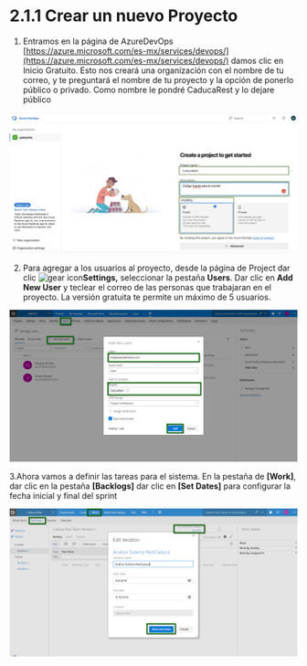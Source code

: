 # 2.1.1 Crear un nuevo Proyecto

1. Entramos en la página de AzureDevOps [https://azure.microsoft.com/es-mx/services/devops/](https://azure.microsoft.com/es-mx/services/devops/) damos clic  en Inicio Gratuito. Esto nos creará una organización con el nombre de tu correo, y te preguntará el nombre de tu proyecto y la opción de ponerlo público o privado. Como nombre le pondré CaducaRest y lo dejare público

![](../../.gitbook/assets/image%20%2842%29.png)

2. Para agregar  a los usuarios al proyecto, desde la página de Project dar clic  ![gear icon](https://docs.microsoft.com/en-us/vsts/_img/icons/gear-icon.png?view=vsts)**Settings,** seleccionar la pestaña **Users**. Dar clic en **Add New User** y teclear el correo de las personas que trabajaran en el proyecto. La versión gratuita te permite un máximo de 5 usuarios.

![Figura 2.1.1.2 Agregar usuarios con control de c&#xF3;digo fuente](../../.gitbook/assets/users.png)

3.Ahora vamos a definir las tareas para el sistema. En la pestaña de **\[Work\]**, dar clic en la pestaña **\[Backlogs\]**  dar clic en **\[Set Dates\]** para configurar la fecha inicial y final del sprint

![Figura 2.2.1.3 Establecer las fechas de Inicio y Fin para el sprint](../../.gitbook/assets/sprint.png)

